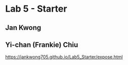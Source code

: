 # Lab 5 - Starter

## Jan Kwong
## Yi-chan (Frankie) Chiu

https://jankwong705.github.io/Lab5_Starter/expose.html